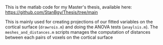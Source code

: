 This is the matlab code for my Master's thesis, available here: https://github.com/StanBgy/Thesis/tree/main

This is mainly used for creating projections of our fitted variables on the cortical surface (`drawrois.m`) and doing the ANOVA tests (`anaylsis.m`). The `meshes_and_distances.m` scripts manages the computation of distances between each pairs of voxels on the cortical surface
